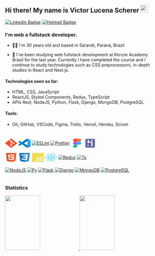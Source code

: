 ## Hi there! My name is Victor Lucena Scherer <img src="https://media.giphy.com/media/hvRJCLFzcasrR4ia7z/giphy.gif" width="25px" height="25px"></a>

[![Linkedin Badge](https://img.shields.io/badge/-LinkedIn-blue?style=flat-square&logo=Linkedin&logoColor=white&link=https://www.linkedin.com/in/victorscherer/)](https://www.linkedin.com/in/victorscherer/)
[![Hotmail Badge](https://img.shields.io/badge/-Hotmail-blue?style=flat-square&logo=Gmail&logoColor=white&link=mailto:victor_scherer@hotmail.com)](mailto:victor_scherer@hotmail.com) 

### I'm web a fullstack developer.

- 🙋‍♂️ I'm 30 years old and based in Sarandi, Paraná, Brazil

- 📖 I've been studying web fullstack development at Kenzie Academy Brasil for the last year. Currently I have completed the course and I continue to study technologies such as CSS preprocessors, in-depth studies in React and Next.js.

#### Technologies seen so far: 
 - HTML, CSS, JavaScript
 - ReactJS, Styled Components, Redux, TypeScript
 - APIs Rest, NodeJS, Python, Flask, Django, MongoDB, PostgreSQL

#### Tools:
- Git, GitHub, VSCode, Figma, Trello, Vercel, Heroku, Scrum

#

<div style="display: inline_block">
 <a href="https://git-scm.com/" title="Git"><img align="center" alt="Git" height="30px" width="40px" src="https://raw.githubusercontent.com/devicons/devicon/master/icons/git/git-original.svg"></a>
 <a href="https://code.visualstudio.com/" title="Visual Studio Code"><img align="center" alt="Visual Studio Code" height="30px" width="40px" src="https://raw.githubusercontent.com/devicons/devicon/master/icons/vscode/vscode-original.svg"></a>
 <a href="https://eslint.org/" title="ESLint"><img align="center" alt="ESLint" height="30px" width="40px" src="https://github.com/tomchen/stack-icons/blob/master/logos/eslint.svg" ></a>
<a href="https://prettier.io/" title="Prettier"><img align="center" alt="Prettier" height="30px" width="40px" src="https://github.com/tomchen/stack-icons/blob/master/logos/prettier.svg" ></a>
 <a href="http://figma.com" title="Figma"><img align="center" alt="Figma" height="30px" width="40px" src="https://raw.githubusercontent.com/devicons/devicon/master/icons/figma/figma-original.svg"></a>
 <a href="http://www.heroku.com" title="Heroku"><img align="center" alt="Heroku" height="30px" width="40px" src="https://raw.githubusercontent.com/devicons/devicon/master/icons/heroku/heroku-plain.svg"></a>
 </div>
<div style="display: inline_block"><br>
  <a href="https://www.w3.org/TR/html5/" title="HTML5"><img align="center" alt="HTML" height="30" width="40" src="https://raw.githubusercontent.com/devicons/devicon/master/icons/html5/html5-original.svg"></a>
  <a href="https://www.w3.org/TR/CSS/" title="CSS3"><img align="center" alt="CSS3" height="30" width="40" src="https://raw.githubusercontent.com/devicons/devicon/master/icons/css3/css3-original.svg"></a>
  <a href="https://developer.mozilla.org/en-US/docs/Web/JavaScript" title="JavaScript"><img align="center" alt="Js" height="30" width="40" src="https://raw.githubusercontent.com/devicons/devicon/master/icons/javascript/javascript-plain.svg"></a>
  <a href="https://reactjs.org/" title="React"><img align="center" alt="React" height="30" width="40" src="https://raw.githubusercontent.com/devicons/devicon/master/icons/react/react-original.svg"></a>
 <a href="https://redux.js.org/" title="Redux"><img align="center" alt="Redux" height="40px" width="30px" src="https://github.com/tomchen/stack-icons/blob/master/logos/redux.svg" ></a>
  <a href="https://www.typescriptlang.org/" title="Typescript"><img align="center" alt="Ts" height="30" width="40" src="https://cdn.jsdelivr.net/gh/devicons/devicon/icons/typescript/typescript-original.svg" /></a>
</div>
  
<div style="display: inline_block"><br>
 <a href="https://nodejs.org/en/" title="NodeJS"><img align="center" alt="NodeJS" height="30" width="40" src="https://cdn.jsdelivr.net/gh/devicons/devicon/icons/nodejs/nodejs-original.svg" /></a>
  <a href="https://www.python.org/" title="Python"><img align="center" alt="Py" height="30" width="40" src="https://cdn.jsdelivr.net/gh/devicons/devicon/icons/python/python-original.svg" /></a>
  <a href="https://flask.palletsprojects.com/en/2.1.x/" title="Flask"><img align="center" alt="Flask" height="30" width="40" src="https://cdn.jsdelivr.net/gh/devicons/devicon/icons/flask/flask-original.svg" /></a>
  <a href="https://www.djangoproject.com/" title="Django"><img align="center" alt="Django" height="40" width="50" src="https://icongr.am/devicon/django-plain.svg?color=7fffd4"/></a>
  <a href="https://www.mongodb.org/" title="MongoDB"><img align="center" alt="MongoDB" height="30" width="40" src="https://cdn.jsdelivr.net/gh/devicons/devicon/icons/mongodb/mongodb-original.svg" /></a>
  <a href="https://www.postgresql.org/" title="PostgreSQL"><img align="center" alt="PostgreSQL" height="30" width="40" src="https://cdn.jsdelivr.net/gh/devicons/devicon/icons/postgresql/postgresql-original.svg" /></a>
</div>

#

### Statistics

<div style="display: inline_block">
  <a href="https://github.com/victorlscherer/">
  <img width="48%" height="180em" src="https://github-readme-stats.vercel.app/api?username=victorlscherer&show_icons=true&theme=tokyonight&include_all_commits=true&count_private=true"/>
  <img width="48%" height="180em" src="https://github-readme-stats.vercel.app/api/top-langs/?username=victorlscherer&layout=compact&langs_count=7&theme=tokyonight"/>
</div>
  
  ##
 
